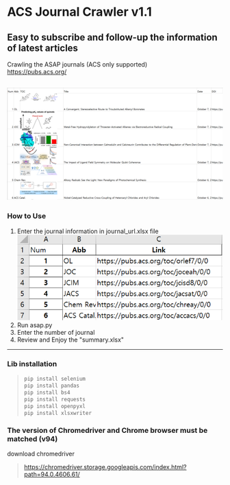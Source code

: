 # **ACS Journal Crawler v1.1**
## **Easy to subscribe** and follow-up the information of latest articles  
Crawling the ASAP journals (ACS only supported)  
https://pubs.acs.org/

![input](./img/v1.1.PNG)
---
### How to Use
1. Enter the journal information in journal_url.xlsx file
![input](./img/input.PNG)
2. Run asap.py
3. Enter the number of journal
4. Review and Enjoy the "summary.xlsx" 

---

### Lib installation
>     pip install selenium  
>     pip install pandas  
>     pip install bs4  
>     pip install requests  
>     pip install openpyxl
>     pip install xlsxwriter

### The version of Chromedriver and Chrome browser must be matched (v94)  
download chromedriver
> https://chromedriver.storage.googleapis.com/index.html?path=94.0.4606.61/
